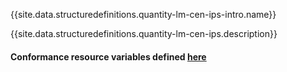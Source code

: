 {{site.data.structuredefinitions.quantity-lm-cen-ips-intro.name}}

{{site.data.structuredefinitions.quantity-lm-cen-ips.description}}

#### Conformance resource variables defined [here](http://wiki.hl7.org/index.php?title=IG_Publisher_Documentation#Jekyll)
